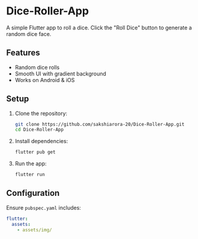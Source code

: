 # Dice-Roller-App  

A simple Flutter app to roll a dice. Click the "Roll Dice" button to generate a random dice face.  

## Features  
- Random dice rolls  
- Smooth UI with gradient background  
- Works on Android & iOS  

## Setup  
1. Clone the repository:  
   ```sh
   git clone https://github.com/sakshiarora-20/Dice-Roller-App.git
   cd Dice-Roller-App
   ```  
2. Install dependencies:  
   ```sh
   flutter pub get
   ```  
3. Run the app:  
   ```sh
   flutter run
   ```  

## Configuration  
Ensure `pubspec.yaml` includes:  
```yaml
flutter:
  assets:
    - assets/img/
```


